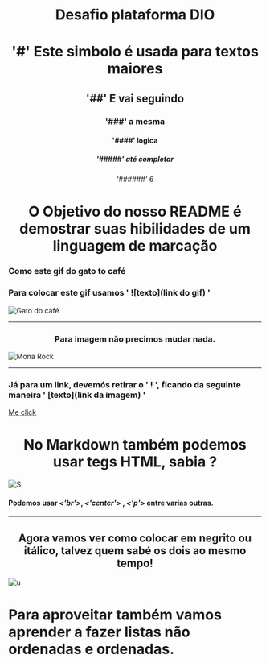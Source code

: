 # <center> Desafio plataforma DIO</center>
 
# <center>'#' Este simbolo é usada para textos maiores</center>

## <center>'##' E vai seguindo </center>

### <center>'###' a mesma</center>

#### <center>'####' logica</center>

##### <center>'#####' até completar</center>

###### <center>'######' 6 </center>

# <center> O Objetivo do nosso README é demostrar suas hibilidades de um linguagem de marcação </center>

### Como este gif do gato to café
### Para colocar este gif usamos ' ![texto](link do gif) '
![Gato do café](https://media3.giphy.com/media/v1.Y2lkPTc5MGI3NjExZmUzem9qaWZ1eDVybzN4NWd1cGc1dHV5OXQweDJtZnVuaDRhdGd0aiZlcD12MV9pbnRlcm5hbF9naWZfYnlfaWQmY3Q9Zw/3nbxypT20Ulmo/giphy.gif)

------------------

### <center> Para imagem não precimos mudar nada. </center>
![Mona Rock](https://s2-techtudo.glbimg.com/Bxr-QA4_gL25CarCCxr9JQFybt8=/0x0:1024x609/924x0/smart/filters:strip_icc()/i.s3.glbimg.com/v1/AUTH_08fbf48bc0524877943fe86e43087e7a/internal_photos/bs/2022/c/u/15eppqSmeTdHkoAKM0Uw/dall-e-2.jpg)

------------------

### Já para um link, devemós retirar o ' ! ', ficando da seguinte maneira ' [texto](link da imagem) '
[Me click](https://blog.ebaconline.com.br/blog/wp-content/uploads/2023/11/image2-2.png) 

# <center> No Markdown também podemos usar tegs HTML, sabia ? </center>
![S](https://encrypted-tbn0.gstatic.com/images?q=tbn:ANd9GcQw6FbdhnWx3ZJoig5QIUp6caqH-w8cx5gkoohDAsILHw&s)

#### Podemos usar ___<'br'>___, ___<'center'>___ , ___<'p'>___ entre varias outras.
------------
## <center>Agora vamos ver como colocar em negrito ou itálico, talvez quem sabé os dois ao mesmo tempo!</center>
![u](https://encrypted-tbn0.gstatic.com/images?q=tbn:ANd9GcRzcn1AqFk9MCcdEDLuYpv4IzfrRnZm5oB09McZanioYA&s)

# Para aproveitar também vamos aprender a fazer listas não ordenadas e ordenadas.